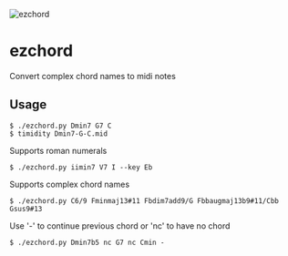![ezchord](https://user-images.githubusercontent.com/95546311/146629567-1fc2ac71-6f23-4d31-a64d-96c3fbd5ee97.png)

# ezchord
Convert complex chord names to midi notes

## Usage

    $ ./ezchord.py Dmin7 G7 C
    $ timidity Dmin7-G-C.mid

Supports roman numerals

    $ ./ezchord.py iimin7 V7 I --key Eb

Supports complex chord names

    $ ./ezchord.py C6/9 Fminmaj13#11 Fbdim7add9/G Fbbaugmaj13b9#11/Cbb Gsus9#13

Use '-' to continue previous chord or 'nc' to have no chord

    $ ./ezchord.py Dmin7b5 nc G7 nc Cmin -
